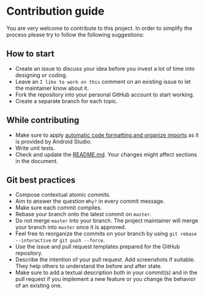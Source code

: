 # Contribution guide

You are very welcome to contribute to this project.
In order to simplify the process please try to follow the following suggestions:

## How to start
* Create an issue to discuss your idea before you invest a lot of time into designing or coding.
* Leave an `I like to work on this` comment on an existing issue to let the maintainer know about it.
* Fork the repository into your personal GitHub account to start working.
* Create a separate branch for each topic.

## While contributing
* Make sure to apply [automatic code formatting and organize imports][code-formatting] as it is provided by Android Studio.
* Write unit tests.
* Check and update the [README.md](README.md). Your changes might affect sections in the document.

## Git best practices
* Compose contextual atomic commits.
* Aim to answer the question `Why?` in every commit message.
* Make sure each commit compiles.
* Rebase your branch onto the latest commit on `master`.
* Do not merge `master` into your branch. The project maintainer will merge your branch into `master` once it is approved.
* Feel free to reorganize the commits on your branch by using `git rebase --interactive` or `git push --force`.
* Use the issue and pull request templates prepared for the GitHub repository.
* Describe the intention of your pull request. Add screenshots if suitable. They help others to understand the before and after state.
* Make sure to add a textual description both in your commit(s) and in the pull request if you implement a new feature or you change the behavior of an existing one.

[code-formatting]: http://stackoverflow.com/a/5581992/356895
